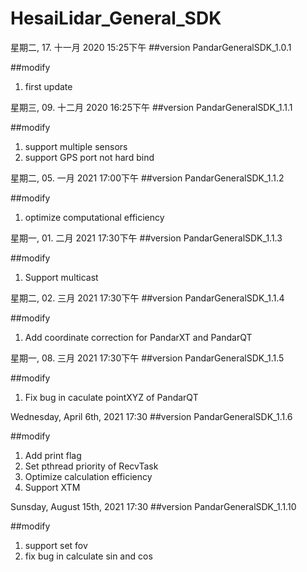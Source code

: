 # HesaiLidar_General_SDK

星期二, 17. 十一月 2020 15:25下午 
##version
PandarGeneralSDK_1.0.1 

##modify
1. first update

星期三, 09. 十二月 2020 16:25下午 
##version
PandarGeneralSDK_1.1.1 

##modify
1. support multiple sensors
2. support GPS port not hard bind 

星期二, 05. 一月 2021 17:00下午 
##version
PandarGeneralSDK_1.1.2

##modify
1. optimize computational efficiency 


星期一, 01. 二月 2021 17:30下午 
##version
PandarGeneralSDK_1.1.3

##modify
1. Support multicast

星期二, 02. 三月 2021 17:30下午 
##version
PandarGeneralSDK_1.1.4

##modify
1. Add coordinate correction for PandarXT and PandarQT

星期一, 08. 三月 2021 17:30下午 
##version
PandarGeneralSDK_1.1.5

##modify
1. Fix bug in caculate pointXYZ of PandarQT

Wednesday, April 6th, 2021 17:30
##version
PandarGeneralSDK_1.1.6

##modify
1. Add  print flag
2. Set pthread priority of RecvTask
3. Optimize calculation efficiency
4. Support XTM

Sunsday, August 15th, 2021 17:30
##version
PandarGeneralSDK_1.1.10

##modify
1. support set fov
2. fix bug in calculate sin and cos